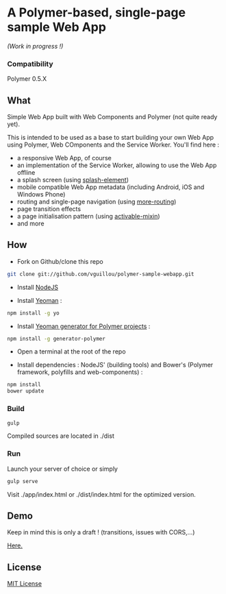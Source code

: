# A Polymer-based, single-page sample Web App

_(Work in progress !)_

### Compatibility

Polymer 0.5.X

## What

Simple Web App built with Web Components and Polymer (not quite ready yet).

This is intended to be used as a base to start building your own Web App using Polymer, Web COmponents and the Service Worker.
You'll find here :
* a responsive Web App, of course
* an implementation of the Service Worker, allowing to use the Web App offline
* a splash screen (using [splash-element](https://github.com/vguillou/splash-element))
* mobile compatible Web App metadata (including Android, iOS and Windows Phone)
* routing and single-page navigation (using [more-routing](https://github.com/PolymerLabs/more-routing))
* page transition effects
* a page initialisation pattern (using [activable-mixin](https://github.com/vguillou/activable-mixin))
* and more

## How

* Fork on Github/clone this repo
```sh
git clone git://github.com/vguillou/polymer-sample-webapp.git
```

* Install [NodeJS](https://nodejs.org/download/)

* Install [Yeoman](http://yeoman.io/) :
```sh
npm install -g yo
```

* Install [Yeoman generator for Polymer projects](https://github.com/yeoman/generator-polymer#yeoman-generator-for-polymer-projects) :
```sh
npm install -g generator-polymer
```

* Open a terminal at the root of the repo

* Install dependencies : NodeJS' (building tools) and Bower's (Polymer framework, polyfills and web-components) :
```sh
npm install
bower update
```

### Build
```sh
gulp
```
Compiled sources are located in ./dist

### Run
Launch your server of choice or simply
```sh
gulp serve
```
Visit ./app/index.html or ./dist/index.html for the optimized version.

## Demo

Keep in mind this is only a draft ! (transitions, issues with CORS,...)

[Here.](https://vguillou.github.io/sample-app/dist/)

## License

[MIT License](http://opensource.org/licenses/MIT)
